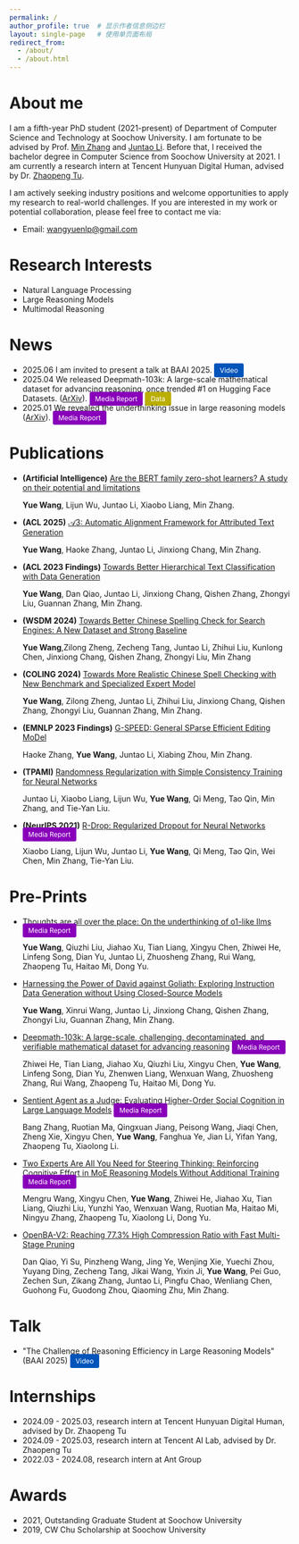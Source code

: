 ```yaml
---
permalink: /
author_profile: true  # 显示作者信息侧边栏
layout: single-page   # 使用单页面布局
redirect_from: 
  - /about/
  - /about.html
---
```


# About me

I am a fifth-year PhD student (2021-present) of Department of Computer Science and Technology at Soochow University. I am fortunate to be advised by Prof. [Min Zhang](https://scholar.google.com/citations?user=CncXH-YAAAAJ&hl=en) and [Juntao Li](https://lijuntaopku.github.io/). Before that, I received the bachelor degree in Computer Science from Soochow University at 2021. I am currently a research intern at Tencent Hunyuan Digital Human, advised by Dr. [Zhaopeng Tu](https://scholar.google.com/citations?user=IvE2zRgAAAAJ&hl=en).

I am actively seeking industry positions and welcome opportunities to apply my research to real-world challenges. If you are interested in my work or potential collaboration, please feel free to contact me via:

- Email: [wangyuenlp@gmail.com](mailto:wangyuenlp@gmail.com)


# Research Interests

- Natural Language Processing
- Large Reasoning Models
- Multimodal Reasoning

# News

- 2025.06 I am invited to present a talk at BAAI 2025. <a href="https://event.baai.ac.cn/activities/928" style="background-color:rgb(0, 84, 186); color: white; padding: 5px 10px; text-decoration: none; border-radius: 3px; font-size: 12px;">Video</a>
- 2025.04 We released Deepmath-103k: A large-scale mathematical dataset for advancing reasoning, once trended #1 on Hugging Face Datasets. ([ArXiv](https://arxiv.org/abs/2504.11456)). <a href="https://mp.weixin.qq.com/s/EkVeW5pLRM8_T6hrrs7lsA" style="background-color:rgb(136, 0, 186); color: white; padding: 5px 10px; text-decoration: none; border-radius: 3px; font-size: 12px;">Media Report</a> <a href="https://huggingface.co/datasets/zwhe99/DeepMath-103K" style="background-color:rgb(186, 174, 0); color: white; padding: 5px 10px; text-decoration: none; border-radius: 3px; font-size: 12px;">Data</a>
- 2025.01 We revealed the underthinking issue in large reasoning models ([ArXiv](https://arxiv.org/abs/2501.18585)). <a href="https://mp.weixin.qq.com/s/6oejP8sKLAHGeD2esUZPcA" style="background-color:rgb(136, 0, 186); color: white; padding: 5px 10px; text-decoration: none; border-radius: 3px; font-size: 12px;">Media Report</a>


# Publications

- **(Artificial Intelligence)** [Are the BERT family zero-shot learners? A study on their potential and limitations](https://www.sciencedirect.com/science/article/abs/pii/S0004370223000991/)

    **Yue Wang**, Lijun Wu, Juntao Li, Xiaobo Liang, Min Zhang.

- **(ACL 2025)** [𝒜3: Automatic Alignment Framework for Attributed Text Generation](https://aclanthology.org/2025.acl-long.1407/)

    **Yue Wang**, Haoke Zhang, Juntao Li, Jinxiong Chang, Min Zhang.

- **(ACL 2023 Findings)** [Towards Better Hierarchical Text Classification with Data Generation](https://aclanthology.org/2023.findings-emnlp.142/)

    **Yue Wang**, Dan Qiao, Juntao Li, Jinxiong Chang, Qishen Zhang, Zhongyi Liu, Guannan Zhang, Min Zhang.

- **(WSDM 2024)** [Towards Better Chinese Spelling Check for Search Engines: A New Dataset and Strong Baseline](https://dl.acm.org/doi/abs/10.1145/3616855.3635847/)

    **Yue Wang**,Zilong Zheng, Zecheng Tang, Juntao Li, Zhihui Liu, Kunlong Chen, Jinxiong Chang, Qishen Zhang, Zhongyi Liu, Min Zhang

- **(COLING 2024)** [Towards More Realistic Chinese Spell Checking with New Benchmark and Specialized Expert Model](https://aclanthology.org/2024.lrec-main.1440/)

    **Yue Wang**, Zilong Zheng, Juntao Li, Zhihui Liu, Jinxiong Chang, Qishen Zhang, Zhongyi Liu, Guannan Zhang, Min Zhang.

- **(EMNLP 2023 Findings)** [G-SPEED: General SParse Efficient Editing MoDel](https://aclanthology.org/2023.findings-emnlp.142/)

    Haoke Zhang, **Yue Wang**, Juntao Li, Xiabing Zhou, Min Zhang.

- **(TPAMI)** [Randomness Regularization with Simple Consistency Training for Neural Networks](https://ieeexplore.ieee.org/abstract/document/10453595)

    Juntao Li, Xiaobo Liang, Lijun Wu, **Yue Wang**, Qi Meng, Tao Qin, Min Zhang, and Tie-Yan Liu.

- **(NeurIPS 2021)** [R-Drop: Regularized Dropout for Neural Networks](https://proceedings.neurips.cc/paper/2021/hash/5a66b9200f29ac3fa0ae244cc2a51b39-Abstract.html) <a href="https://mp.weixin.qq.com/s/IvhGbFEMotpKJIUPExUklg" style="background-color:rgb(136, 0, 186); color: white; padding: 5px 10px; text-decoration: none; border-radius: 3px; font-size: 12px;">Media Report</a>

    Xiaobo Liang, Lijun Wu, Juntao Li, **Yue Wang**, Qi Meng, Tao Qin, Wei Chen, Min Zhang, Tie-Yan Liu.

# Pre-Prints
- [Thoughts are all over the place: On the underthinking of o1-like llms](https://arxiv.org/abs/2501.18585) <a href="https://mp.weixin.qq.com/s/6oejP8sKLAHGeD2esUZPcA" style="background-color:rgb(136, 0, 186); color: white; padding: 5px 10px; text-decoration: none; border-radius: 3px; font-size: 12px;">Media Report</a>

    **Yue Wang**, Qiuzhi Liu, Jiahao Xu, Tian Liang, Xingyu Chen, Zhiwei He, Linfeng Song, Dian Yu, Juntao Li, Zhuosheng Zhang, Rui Wang, Zhaopeng Tu, Haitao Mi, Dong Yu.

- [Harnessing the Power of David against Goliath: Exploring Instruction Data Generation without Using Closed-Source Models](https://arxiv.org/abs/2308.12711)

    **Yue Wang**, Xinrui Wang, Juntao Li, Jinxiong Chang, Qishen Zhang, Zhongyi Liu, Guannan Zhang, Min Zhang.

- [Deepmath-103k: A large-scale, challenging, decontaminated, and verifiable mathematical dataset for advancing reasoning](https://arxiv.org/abs/2504.11456) <a href="https://mp.weixin.qq.com/s/EkVeW5pLRM8_T6hrrs7lsA" style="background-color:rgb(136, 0, 186); color: white; padding: 5px 10px; text-decoration: none; border-radius: 3px; font-size: 12px;">Media Report</a>

    Zhiwei He, Tian Liang, Jiahao Xu, Qiuzhi Liu, Xingyu Chen, **Yue Wang**, Linfeng Song, Dian Yu, Zhenwen Liang, Wenxuan Wang, Zhuosheng Zhang, Rui Wang, Zhaopeng Tu, Haitao Mi, Dong Yu.

- [Sentient Agent as a Judge: Evaluating Higher-Order Social Cognition in Large Language Models](https://arxiv.org/abs/2505.02847) <a href="https://mp.weixin.qq.com/s/OtPxc0IBv7TKaE12naMAWA" style="background-color:rgb(136, 0, 186); color: white; padding: 5px 10px; text-decoration: none; border-radius: 3px; font-size: 12px;">Media Report</a>

    Bang Zhang, Ruotian Ma, Qingxuan Jiang, Peisong Wang, Jiaqi Chen, Zheng Xie, Xingyu Chen, **Yue Wang**, Fanghua Ye, Jian Li, Yifan Yang, Zhaopeng Tu, Xiaolong Li.

- [Two Experts Are All You Need for Steering Thinking: Reinforcing Cognitive Effort in MoE Reasoning Models Without Additional Training](https://arxiv.org/abs/2505.14681) <a href="https://mp.weixin.qq.com/s?search_click_id=16787548793089112810-1756712228014-6382523631&__biz=MzIzNjc1NzUzMw==&mid=2247799557&idx=3&sn=7b40f24bdf7cb0ec55e5c2adea6df290&chksm=e9c88262a4c053e20c4974e29d629501ca6965c9c5fd171cd01a3998999967345c01d0b657e6&scene=7#rd" style="background-color:rgb(136, 0, 186); color: white; padding: 5px 10px; text-decoration: none; border-radius: 3px; font-size: 12px;">Media Report</a>

    Mengru Wang, Xingyu Chen, **Yue Wang**, Zhiwei He, Jiahao Xu, Tian Liang, Qiuzhi Liu, Yunzhi Yao, Wenxuan Wang, Ruotian Ma, Haitao Mi, Ningyu Zhang, Zhaopeng Tu, Xiaolong Li, Dong Yu.

- [OpenBA-V2: Reaching 77.3% High Compression Ratio with Fast Multi-Stage Pruning](https://arxiv.org/abs/2405.05957)

    Dan Qiao, Yi Su, Pinzheng Wang, Jing Ye, Wenjing Xie, Yuechi Zhou, Yuyang Ding, Zecheng Tang, Jikai Wang, Yixin Ji, **Yue Wang**, Pei Guo, Zechen Sun, Zikang Zhang, Juntao Li, Pingfu Chao, Wenliang Chen, Guohong Fu, Guodong Zhou, Qiaoming Zhu, Min Zhang.

# Talk
- "The Challenge of Reasoning Efficiency in Large Reasoning Models" (BAAI 2025) <a href="https://event.baai.ac.cn/activities/928" style="background-color:rgb(0, 84, 186); color: white; padding: 5px 10px; text-decoration: none; border-radius: 3px; font-size: 12px;">Video</a>

# Internships
- 2024.09 - 2025.03, research intern at Tencent Hunyuan Digital Human, advised by Dr. Zhaopeng Tu
- 2024.09 - 2025.03, research intern at Tencent AI Lab, advised by Dr. Zhaopeng Tu
- 2022.03 - 2024.08, research intern at Ant Group

# Awards
- 2021, Outstanding Graduate Student at Soochow University
- 2019, CW Chu Scholarship at Soochow University
